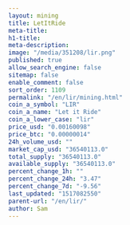 ```yaml
---
layout: mining
title: LetItRide
meta-title: 
h1-title: 
meta-description: 
image: "/media/351208/lir.png"
published: true
allow_search_engine: false
sitemap: false
enable_comment: false
sort_order: 1109
permalink: "/en/lir/mining.html"
coin_a_symbol: "LIR"
coin_a_name: "Let it Ride"
coin_a_lower_case: "lir"
price_usd: "0.00160098"
price_btc: "0.00000014"
24h_volume_usd: ""
market_cap_usd: "36540113.0"
total_supply: "36540113.0"
available_supply: "36540113.0"
percent_change_1h: ""
percent_change_24h: "3.47"
percent_change_7d: "-9.56"
last_updated: "1517082550"
parent-url: "/en/lir/"
author: Sam
---
```


